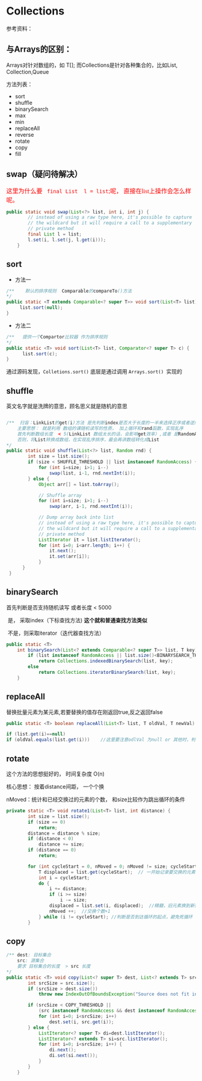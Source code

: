 # Collections

参考资料：

[https://www.cnblogs.com/sunhaoyu/p/5909196.html]: collections常用方法以及测试样例



## 与Arrays的区别：

Arrays对针对数组的，如 T[];  而Collections是针对各种集合的，比如List<T>, Collection<T>,Queue<T>



方法列表：

- sort
- shuffle
- binarySearch
- max
- min
- replaceAll
- reverse
- rotate
- copy
- fill





## swap（疑问待解决）

<font face="黑体" color=red size=3>这里为什么要 ``` final List  l = list```;呢，  直接在list上操作会怎么样呢。</font>

```Java
public static void swap(List<?> list, int i, int j) {
        // instead of using a raw type here, it's possible to capture
        // the wildcard but it will require a call to a supplementary
        // private method
        final List l = list;     
        l.set(i, l.set(j, l.get(i)));
    }
```





## sort

- 方法一

```Java
/**    默认的排序规则  Comparable的compareTo()方法
*/
public static <T extends Comparable<? super T>> void sort(List<T> list) {
     list.sort(null);
}
```

- 方法二

```Java
/**   提供一个Compartor比较器 作为排序规则
*/
public static <T> void sort(List<T> list, Comparator<? super T> c) {
      list.sort(c);
}
```



通过源码发现，```Colletions.sort()``` 底层是通过调用 ```Arrays.sort() ```实现的



## shuffle

英文名字就是洗牌的意思，顾名思义就是随机的意思



```Java

/**  扫盲：LinkList的get(i)方法 是先判断index是否大于长度的一半来选择正序或者逆序来遍历实现的
	主要思想： 就是利用 数组的课随机读写的性质， 加上循环和rand函数，实现乱序
	首先判断数组长度  < 5(LinkList 数组太长的话，会影响get效率）,或者 是RandomAccess的实例（支持随机读写的特性)， 然后根据主要思想实现。
	否则，将List转换成数组，在实现乱序排序，最会再讲数组转化成List
*/
public static void shuffle(List<?> list, Random rnd) {
        int size = list.size();
        if (size < SHUFFLE_THRESHOLD || list instanceof RandomAccess) {
            for (int i=size; i>1; i--)
                swap(list, i-1, rnd.nextInt(i));
        } else {
            Object arr[] = list.toArray();

            // Shuffle array
            for (int i=size; i>1; i--)
                swap(arr, i-1, rnd.nextInt(i));

            // Dump array back into list
            // instead of using a raw type here, it's possible to capture
            // the wildcard but it will require a call to a supplementary
            // private method
            ListIterator it = list.listIterator();
            for (int i=0; i<arr.length; i++) {
                it.next();
                it.set(arr[i]);
            }
      }
 }
```



## binarySearch

首先判断是否支持随机读写 或者长度 < 5000

​	是， 采取index（下标查找方法) **这个就和普通查找方法类似**

​	不是，则采取iterator（迭代器查找方法）


```Java
public static <T>
    int binarySearch(List<? extends Comparable<? super T>> list, T key) {
        if (list instanceof RandomAccess || list.size()<BINARYSEARCH_THRESHOLD)
            return Collections.indexedBinarySearch(list, key);
        else
            return Collections.iteratorBinarySearch(list, key);
    }
```



## replaceAll

替换批量元素为某元素,若要替换的值存在刚返回true,反之返回false

```Java
public static <T> boolean replaceAll(List<T> list, T oldVal, T newVal)
```



```Java
if (list.get(i)==null) 
if (oldVal.equals(list.get(i)))    //这里要注意odlVal 为null or 其他时，判断相等的表达不一样
```



## rotate

这个方法的思想挺好的， 时间复杂度 O(n)

核心思想： 按着distance间距， 一个个换

nMoved：统计和已经交换过的元素的个数，  和size比较作为跳出循环的条件



```Java
private static <T> void rotate1(List<T> list, int distance) {
        int size = list.size();
        if (size == 0)
            return;
        distance = distance % size;
        if (distance < 0)
            distance += size;
        if (distance == 0)
            return;

        for (int cycleStart = 0, nMoved = 0; nMoved != size; cycleStart++) {
            T displaced = list.get(cycleStart);  // 一开始记录要交换的元素
            int i = cycleStart;
            do {
                i += distance;
                if (i >= size)
                    i -= size;
                displaced = list.set(i, displaced);  //精髓，旧元素换到新位置，并记录新位置的元素
                nMoved ++;  //交换个数+1
            } while (i != cycleStart); //判断是否到达循环的起点，避免死循环
        }
```



## copy

```Java
/** dest: 目标集合
	src: 源集合
	要求 目标集合的长度  > src 长度
*/
public static <T> void copy(List<? super T> dest, List<? extends T> src) {
        int srcSize = src.size();
        if (srcSize > dest.size())   
            throw new IndexOutOfBoundsException("Source does not fit in dest");

        if (srcSize < COPY_THRESHOLD ||
            (src instanceof RandomAccess && dest instanceof RandomAccess)) {
            for (int i=0; i<srcSize; i++)
                dest.set(i, src.get(i));
        } else {
            ListIterator<? super T> di=dest.listIterator();
            ListIterator<? extends T> si=src.listIterator();
            for (int i=0; i<srcSize; i++) {
                di.next();
                di.set(si.next());
            }
        }
    }
```

